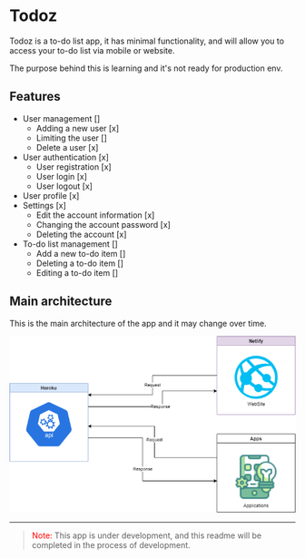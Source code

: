 # Todoz

Todoz is a to-do list app, it has minimal functionality, and will allow you to access your to-do list via mobile or website.

The purpose behind this is learning and it's not ready for production env.

## Features

- User management []
  - Adding a new user [x]
  - Limiting the user []
  - Delete a user [x]
- User authentication [x]
  - User registration [x]
  - User login [x]
  - User logout [x]
- User profile [x]
- Settings [x]
  - Edit the account information [x]
  - Changing the account password [x]
  - Deleting the account [x]
- To-do list management []
  - Add a new to-do item []
  - Deleting a to-do item []
  - Editing a to-do item []

## Main architecture

This is the main architecture of the app and it may change over time.

![Main architecture design](diagrams/mainArchitecture.png)

---

> <span style="color:red;">Note: </span>This app is under development, and this readme will be completed in the process of development.
